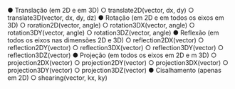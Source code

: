 ● Translação (em 2D e em 3D)
    ○ translate2D(vector, dx, dy)
    ○ translate3D(vector, dx, dy, dz)
● Rotação (em 2D e em todos os eixos em 3D)
    ○ roration2D(vector, angle)
    ○ rotation3DX(vector, angle)
    ○ rotation3DY(vector, angle)
    ○ rotation3DZ(vector, angle)
● Reflexão (em todos os eixos nas dimensões 2D e 3D)    ○ reflection2DX(vector)
    ○ reflection2DY(vector) ○ reflection3DX(vector) ○ reflection3DY(vector) ○ reflection3DZ(vector)
● Projeção (em todos os eixos em 2D e m 3D) ○ projection2DX(vector)
    ○ projection2DY(vector) ○ projection3DX(vector) ○ projection3DY(vector) ○ projection3DZ(vector)
● Cisalhamento (apenas em 2D)
    ○ shearing(vector, kx, ky)
